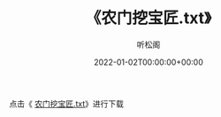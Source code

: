 ﻿---
title:  《农门挖宝匠.txt》
date:   2022-01-02T00:00:00+00:00
author: 听松阁
layout: post
permalink: /农门挖宝匠/
categories: 小说
tags: [小说]
---

点击《 [农门挖宝匠.txt](http://img.660000.xyz/bookstukust/book/bntxt/10/农门挖宝匠.txt)》进行下载